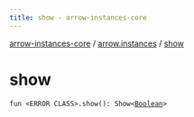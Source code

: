 ```yaml
---
title: show - arrow-instances-core
---
```


[arrow-instances-core](../index.html) / [arrow.instances](index.html) / [show](./show.html)

# show

`fun <ERROR CLASS>.show(): Show<`[`Boolean`](https://kotlinlang.org/api/latest/jvm/stdlib/kotlin/-boolean/index.html)`>`